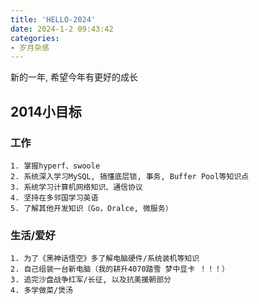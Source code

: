 ```yaml
---
title: 'HELLO-2024'
date: 2024-1-2 09:43:42
categories: 
- 岁月杂感
---
```




新的一年, 希望今年有更好的成长



<!--more-->



## 2014小目标

### 工作

```
1. 掌握hyperf、swoole
2. 系统深入学习MySQL, 搞懂底层锁, 事务, Buffer Pool等知识点
3. 系统学习计算机网络知识、通信协议
4. 坚持在多邻国学习英语
5. 了解其他开发知识（Go，Oralce, 微服务）
```



### 生活/爱好

```
1. 为了《黑神话悟空》多了解电脑硬件/系统装机等知识
2. 自己组装一台新电脑（我的耕升4070踏雪 梦中显卡 ！！！）
3. 追完沙盘战争红军/长征, 以及抗美援朝部分
4. 多学做菜/煲汤
```

